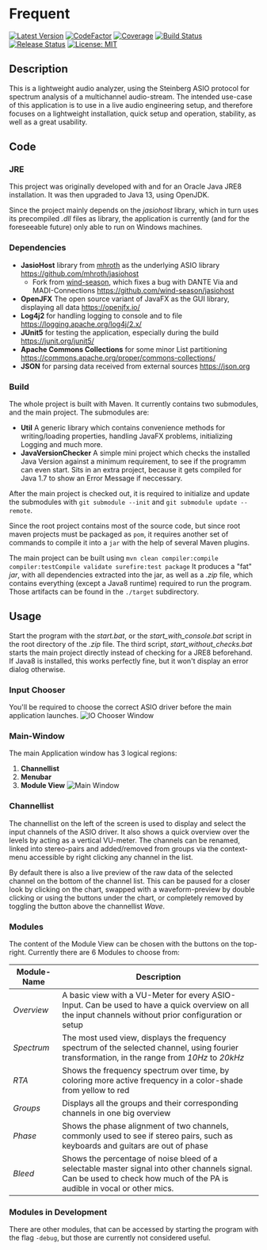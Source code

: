 # Frequent
[![Latest Version](https://img.shields.io/github/v/release/AdminOfThis/Frequent?include_prereleases)](https://github.com/AdminOfThis/Frequent/releases)
[![CodeFactor](https://www.codefactor.io/repository/github/adminofthis/frequent/badge)](https://www.codefactor.io/repository/github/adminofthis/frequent) [![Coverage](https://codecov.io/gh/AdminOfThis/Frequent/branch/master/graph/badge.svg)](https://codecov.io/gh/AdminOfThis/Frequent) [![Build Status](https://github.com/AdminOfThis/Frequent/workflows/Build/badge.svg)](https://github.com/AdminOfThis/Frequent/actions) [![Release Status](https://github.com/AdminOfThis/Frequent/workflows/Release/badge.svg)](https://github.com/AdminOfThis/Frequent/releases) [![License: MIT](https://img.shields.io/github/license/AdminOfThis/Frequent)](https://opensource.org/licenses/MIT)

## Description

This is a lightweight audio analyzer, using the Steinberg ASIO protocol for spectrum analysis of a multichannel audio-stream.
The intended use-case of this application is to use in a live audio engineering setup, and therefore focuses on a lightweight installation, quick setup and operation, stability, as well as a great usability.


## Code
### JRE
This project was originally developed with and for an Oracle Java JRE8 installation.
It was then upgraded to Java 13, using OpenJDK.

Since the project mainly depends on the *jasiohost* library, which in turn uses its precompiled *.dll* files as library, the application is currently (and for the foreseeable future) only able to run on Windows machines.
### Dependencies
 - **JasioHost** library from [mhroth](https://github.com/mhroth) as the underlying ASIO library
 https://github.com/mhroth/jasiohost
	 - Fork from [wind-season](https://github.com/wind-season), which fixes a bug with DANTE Via and MADI-Connections
	 https://github.com/wind-season/jasiohost
 - **OpenJFX** The open source variant of JavaFX as the GUI library, displaying all data
 https://openjfx.io/
 - **Log4j2** for handling logging to console and to file
 https://logging.apache.org/log4j/2.x/
 - **JUnit5** for testing the application, especially during the build
 https://junit.org/junit5/
 - **Apache Commons Collections** for some minor List partitioning https://commons.apache.org/proper/commons-collections/
 - **JSON** for parsing data received from external sources https://json.org

### Build
The whole project is built with Maven. It currently contains two submodules, and the main project. The submodules are:

 - **Util** A generic library which contains convenience methods for writing/loading properties, handling JavaFX problems, initializing Logging and much more.
 - **JavaVersionChecker** A simple mini project which checks the installed Java Version against a minimum requirement, to see if the programm can even start. Sits in an extra project, because it gets compiled for Java 1.7 to show an Error Message if neccessary.
 
After the main project is checked out, it is required to initialize and update the submodules with `git submodule --init` and `git submodule update --remote`.

Since the root project contains most of the source code, but since root maven projects must be packaged as `pom`, it requires another set of commands to compile it into a `jar` with the help of several Maven plugins.

The main project can be built using `mvn clean compiler:compile compiler:testCompile validate surefire:test package`
It produces a "fat" *jar*, with all dependencies extracted into the jar, as well as a *.zip* file, which contains everything (except a Java8 runtime) required to run the program.
Those artifacts can be found in the `./target` subdirectory.

## Usage
Start the program with the *start.bat*, or the *start_with_console.bat* script in the root directory of the *.zip* file.
The third script, *start_without_checks.bat* starts the main project directly instead of checking for a JRE8 beforehand. If Java8 is installed, this works perfectly fine, but it won't display an error dialog otherwise.
### Input Chooser
You'll be required to choose the correct ASIO driver before the main application launches. 
![IO Chooser Window](https://i.postimg.cc/bJvncW72/grafik.png) 
### Main-Window
The main Application window has 3 logical regions:
 1.  **Channellist** 
 2.  **Menubar**
 3. **Module View**
![Main Window](https://i.postimg.cc/HkyRbskB/grafik.png)
### Channellist
The channellist on the left of the screen is used to display and select the input channels of the ASIO driver. It also shows a quick overview over the levels by acting as a vertical VU-meter.
The channels can be renamed, linked into stereo-pairs and added/removed from groups via the context-menu accessible by right clicking any channel in the list.

By default there is also a live preview of the raw data of the selected channel on the bottom of the channel list. This can be paused for a closer look by clicking on the chart, swapped with a waveform-preview by double clicking or using the buttons under the chart, or completely removed by toggling the button above the channellist *Wave*.

### Modules
The content of the Module View can be chosen with the buttons on the top-right.
Currently there are 6 Modules to choose from:

| Module-Name | Description |
| --- | --- |
|*Overview*| A basic view with a VU-Meter for every ASIO-Input. Can be used to have a quick overview on all the input channels without prior configuration or setup|
|*Spectrum* | The most used view, displays the frequency spectrum of the selected channel, using fourier transformation, in the range from *10Hz* to *20kHz* |
|*RTA* | Shows the frequency spectrum over time, by coloring more active frequency in a color-shade from yellow to red |
|*Groups* | Displays all the groups and their corresponding channels in one big overview|
|*Phase*|Shows the phase alignment of two channels, commonly used to see if stereo pairs, such as keyboards and guitars are out of phase |.
|*Bleed*| Shows the percentage of noise bleed of a selectable master signal into other channels signal. Can be used to check how much of the PA is audible in vocal or other mics. |
### Modules in Development
There are other modules, that can be accessed by starting the program with the flag `-debug`, but those are currently not considered useful.
